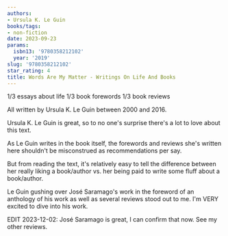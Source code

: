 ```yaml
---
authors:
- Ursula K. Le Guin
books/tags:
- non-fiction
date: 2023-09-23
params:
  isbn13: '9780358212102'
  year: '2019'
slug: '9780358212102'
star_rating: 4
title: Words Are My Matter - Writings On Life And Books
---
```


1/3 essays about life 1/3 book forewords 1/3 book reviews

All written by Ursula K. Le Guin between 2000 and 2016.

Ursula K. Le Guin is great, so to no one's surprise there's a lot to love about this text.

<!--more-->

As Le Guin writes in the book itself, the forewords and reviews she's written here shouldn't be misconstrued as recommendations per say.

But from reading the text, it's relatively easy to tell the difference between her really liking a book/author vs. her being paid to write some fluff about a book/author.

Le Guin gushing over José Saramago's work in the foreword of an anthology of his work as well as several reviews stood out to me. I'm VERY excited to dive into his work.

EDIT 2023-12-02: José Saramago is great, I can confirm that now. See my other reviews.